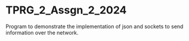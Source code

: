 # TPRG_2_Assgn_2_2024

Program to demonstrate the implementation of json and sockets to send information over the network.
